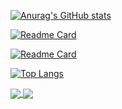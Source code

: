 [![Anurag's GitHub stats](https://github-readme-stats.vercel.app/api?username=arsenal1447)](https://github.com/arsenal1447/la_blog_test)

[![Readme Card](https://github-readme-stats.vercel.app/api/pin/?username=arsenal1447&repo=arsenal1447)](https://github.com/arsenal1447/arsenal1447)

[![Readme Card](https://github-readme-stats.vercel.app/api/pin/?username=arsenal1447&repo=la_blog_test)](https://github.com/arsenal1447/la_blog_test)

[![Top Langs](https://github-readme-stats.vercel.app/api/top-langs/?username=arsenal1447)](https://github.com/arsenal1447/la_blog_test)


<a href="https://github.com/arsenal1447/arsenal1447">
  <img align="center" src="https://github-readme-stats.vercel.app/api/pin/?username=arsenal1447&repo=arsenal1447" />
</a>
<a href="https://github.com/arsenal1447/la_blog_test">
  <img align="center" src="https://github-readme-stats.vercel.app/api/pin/?username=arsenal1447&repo=la_blog_test" />
</a>
